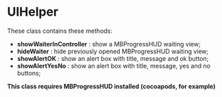 # UIHelper
These class contains these methods:
- **showWaiterInController** : show a MBProgressHUD waiting view;
- **hideWaiter** : hide previously opened MBProgressHUD waiting view;
- **showAlertOK** : show an alert box with title, message and ok button;
- **showAlertYesNo** : show an alert box with title, message, yes and no buttons;


**This class requires MBProgressHUD installed (cocoapods, for example)**
